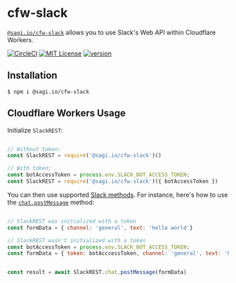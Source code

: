 # cfw-slack

[`@sagi.io/cfw-slack`](https://www.npmjs.com/package/@sagi.io/cfw-slack) allows
you to use Slack's Web API within Cloudflare Workers.

[![CircleCI](https://circleci.com/gh/sagi/cfw-slack.svg?style=svg&circle-token=e5282bece02d965a8fcde66d517bb599f20aa2e4)](https://circleci.com/gh/sagi/cfw-slack)
[![MIT License](https://img.shields.io/npm/l/@sagi.io/cfw-slack.svg?style=flat-square)](http://opensource.org/licenses/MIT)
[![version](https://img.shields.io/npm/v/@sagi.io/cfw-slack.svg?style=flat-square)](http://npm.im/@sagi.io/cfw-slack)

## Installation

~~~
$ npm i @sagi.io/cfw-slack
~~~

## Cloudflare Workers Usage

Initialize `SlackREST`:

~~~js

// Without token:
const SlackREST = require('@sagi.io/cfw-slack')()

// With token:
const botAccessToken = process.env.SLACK_BOT_ACCESS_TOKEN;
const SlackREST = require('@sagi.io/cfw-slack')({ botAccessToken })
~~~

You can then use supported [Slack methods](https://api.slack.com/methods).
For instance, here's how to use the [`chat.postMessage`](https://api.slack.com/methods/chat.postMessage) method:

~~~js

// SlackREST was initialized with a token
const formData = { channel: 'general', text: 'hello world'}

// SlackREST wasn't initialized with a token
const botAccessToken = process.env.SLACK_BOT_ACCESS_TOKEN;
const formData = { token: botAcccessToken, channel: 'general', text: 'hello world' }


const result = await SlackREST.chat.postMessage(formData)
~~~
